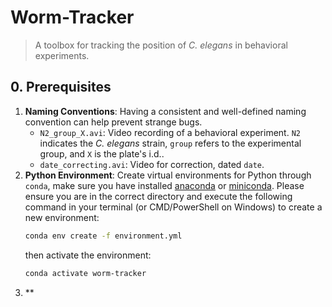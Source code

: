 # Worm-Tracker

> A toolbox for tracking the position of *C. elegans* in behavioral experiments.



## 0. Prerequisites

1. **Naming Conventions**: Having a consistent and well-defined naming convention can help prevent strange bugs.
   - `N2_group_X.avi`: Video recording of a behavioral experiment. `N2` indicates the *C. elegans* strain, `group` refers to the experimental group, and `X` is the plate's i.d..
   - `date_correcting.avi`: Video for correction, dated `date`.
2. **Python Environment**: Create virtual environments for Python through `conda`, make sure you have installed [anaconda](https://anaconda.com/) or [miniconda](https://www.anaconda.com/docs/getting-started/miniconda/main). Please ensure you are in the correct directory and execute the following command in your terminal (or CMD/PowerShell on Windows) to create a new environment:
   ```bash
   conda env create -f environment.yml
   ```
   then activate the environment:
   ```bash
   conda activate worm-tracker
    ```
3. **
